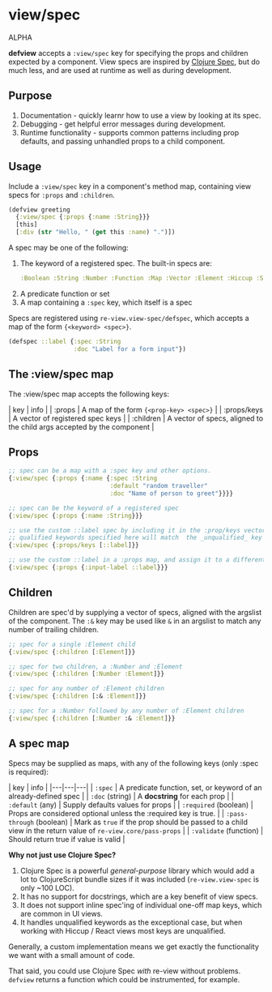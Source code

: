 # view/spec

ALPHA

**defview** accepts a `:view/spec` key for specifying the props and children expected by a component. View specs are inspired by [Clojure Spec](https://clojure.org/about/spec), but do much less, and are used at runtime as well as during development.

## Purpose

1. Documentation - quickly learnr how to use a view by looking at its spec.
2. Debugging - get helpful error messages during development.
3. Runtime functionality - supports common patterns including prop defaults, and passing unhandled props to a child component.

## Usage

Include a `:view/spec` key in a component's method map, containing view specs for `:props` and `:children`.

```clj
(defview greeting
  {:view/spec {:props {:name :String}}}
  [this]
  [:div (str "Hello, " (get this :name) ".")])
```

A spec may be one of the following:

1. The keyword of a registered spec. The built-in specs are:
   ```clj
   :Boolean :String :Number :Function :Map :Vector :Element :Hiccup :SVG :Object :Keyword
   ```
2. A predicate function or set
3. A map containing a `:spec` key, which itself is a spec

Specs are registered using `re-view.view-spec/defspec`, which accepts a map of the form `{<keyword> <spec>}`.

```clj
(defspec ::label {:spec :String
                  :doc "Label for a form input"})
```


## The :view/spec map

The :view/spec map accepts the following keys:

| key | info |
| :props | A map of the form `{<prop-key> <spec>}` |
| :props/keys | A vector of registered spec keys |
| :children | A vector of specs, aligned to the child args accepted by the component |

## Props

```clj
;; spec can be a map with a :spec key and other options.
{:view/spec {:props {:name {:spec :String
                            :default "random traveller"
                            :doc "Name of person to greet"}}}}

;; spec can be the keyword of a registered spec
{:view/spec {:props {:name :String}}}

;; use the custom ::label spec by including it in the :prop/keys vector.
;; qualified keywords specified here will match  the _unqualified_ key in the props map, eg. `:label`.
{:view/spec {:props/keys [::label]}}

;; use the custom ::label in a :props map, and assign it to a different prop key (other than :label)
{:view/spec {:props {:input-label ::label}}}
```

## Children

Children are spec'd by supplying a vector of specs, aligned with the argslist of the component. The `:&` key may be used like `&` in an argslist to match any number of trailing children.


```clj
;; spec for a single :Element child
{:view/spec {:children [:Element]}}

;; spec for two children, a :Number and :Element
{:view/spec {:children [:Number :Element]}}

;; spec for any number of :Element children
{:view/spec {:children [:& :Element]}}

;; spec for a :Number followed by any number of :Element children
{:view/spec {:children [:Number :& :Element]}}
```

## A spec map

Specs may be supplied as maps, with any of the following keys (only :spec is required):

| key | info |
|---|---|---|
| `:spec` | A predicate function, set, or keyword of an already-defined spec |
| `:doc` (string) | A **docstring** for each prop  |
| `:default` (any) | Supply defaults values for props |
| `:required` (boolean) | Props are considered optional unless the :required key is true. |
| `:pass-through` (boolean) | Mark as `true` if the prop should be passed to a child view in the return value of `re-view.core/pass-props` |
| `:validate` (function) | Should return true if value is valid |

**Why not just use Clojure Spec?**

1. Clojure Spec is a powerful _general-purpose_ library which would add a lot to ClojureScript bundle sizes if it was included (`re-view.view-spec` is only ~100 LOC).
2. It has no support for docstrings, which are a key benefit of view specs.
3. It does not support inline spec'ing of individual one-off map keys, which are common in UI views.
4. It handles unqualified keywords as the exceptional case, but when working with Hiccup / React views most keys are unqualified.

Generally, a custom implementation means we get exactly the functionality we want with a small amount of code.

That said, you could use Clojure Spec _with_ re-view without problems. `defview` returns a function which could be instrumented, for example.